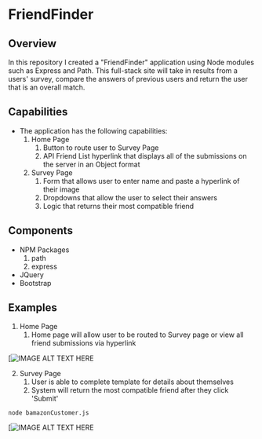 
# FriendFinder

## Overview
In this repository I created a "FriendFinder" application using Node modules such as Express and Path. This full-stack site will take in results from a users' survey, compare the answers of previous users and return the user that is an overall match.

## Capabilities
* The application has the following capabilities:
    1. Home Page
        1. Button to route user to Survey Page
        2. API Friend List hyperlink that displays all of the submissions on the server in an Object format
    2. Survey Page
        1. Form that allows user to enter name and paste a hyperlink of their image
        2. Dropdowns that allow the user to select their answers
        3. Logic that returns their most compatible friend


## Components
* NPM Packages
  1. path
  2. express
* JQuery
* Bootstrap

## Examples

1. Home Page
    1. Home page will allow user to be routed to Survey page or view all friend submissions via hyperlink

[![IMAGE ALT TEXT HERE](https://user-images.githubusercontent.com/41662459/49562826-fa89fa80-f8d1-11e8-80d1-d0dec4f02769.png)


2. Survey Page
    1. User is able to complete template for details about themselves
    2. System will return the most compatible friend after they click 'Submit'


```
node bamazonCustomer.js
```


[![IMAGE ALT TEXT HERE](https://user-images.githubusercontent.com/41662459/49562827-fa89fa80-f8d1-11e8-876a-a7dbff8858e6.png)
